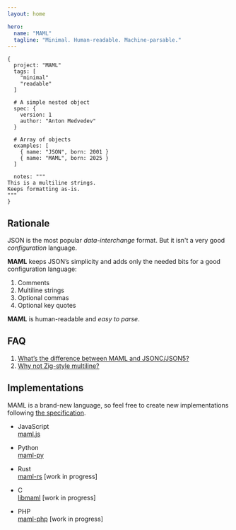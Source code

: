 ```yaml
---
layout: home

hero:
  name: "MAML"
  tagline: "Minimal. Human-readable. Machine-parsable."
---
```


```maml
{
  project: "MAML"
  tags: [
    "minimal"
    "readable"
  ]

  # A simple nested object
  spec: {
    version: 1
    author: "Anton Medvedev"
  }

  # Array of objects
  examples: [
    { name: "JSON", born: 2001 }
    { name: "MAML", born: 2025 }    
  ]

  notes: """
This is a multiline strings.
Keeps formatting as-is.
"""
}
```

## Rationale

JSON is the most popular _data-interchange_ format. But it isn't a very good _configuration_ language.

**MAML** keeps JSON’s simplicity and adds only the needed bits for a good configuration language:

1. Comments
2. Multiline strings
3. Optional commas
4. Optional key quotes

**MAML** is human-readable and _easy to parse_.

## FAQ

1. [What’s the difference between MAML and JSONC/JSON5?](https://github.com/maml-dev/maml/issues/1)
2. [Why not Zig-style multiline?](https://github.com/maml-dev/maml/issues/3)


## Implementations

MAML is a brand-new language, so feel free to create new implementations following [the specification](/spec/v0.1).

* JavaScript <br/>
  [maml.js](https://github.com/maml-dev/maml.js) <Badge type="tip" text="MAML v0.1" />

* Python <br/>
  [maml-py](https://pypi.org/project/maml-py/) <Badge type="tip" text="MAML v0.1" />

* Rust <br/>
  [maml-rs](https://github.com/maml-dev/maml-rs) [work in progress]

* C <br/>
  [libmaml](https://github.com/maml-dev/libmaml) [work in progress]

* PHP <br/>
  [maml-php](https://github.com/maml-dev/maml-php) [work in progress]

